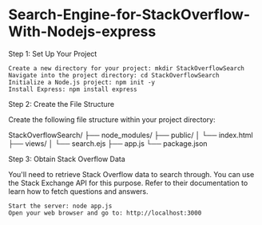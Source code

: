 # Search-Engine-for-StackOverflow-With-Nodejs-express


Step 1: Set Up Your Project

    Create a new directory for your project: mkdir StackOverflowSearch
    Navigate into the project directory: cd StackOverflowSearch
    Initialize a Node.js project: npm init -y
    Install Express: npm install express

Step 2: Create the File Structure

Create the following file structure within your project directory:


StackOverflowSearch/
  ├── node_modules/
  ├── public/
  │     └── index.html
  ├── views/
  │     └── search.ejs
  ├── app.js
  └── package.json


Step 3: Obtain Stack Overflow Data

You'll need to retrieve Stack Overflow data to search through. You can use the Stack Exchange API for this purpose. Refer to their documentation to learn how to fetch questions and answers.



    Start the server: node app.js
    Open your web browser and go to: http://localhost:3000
